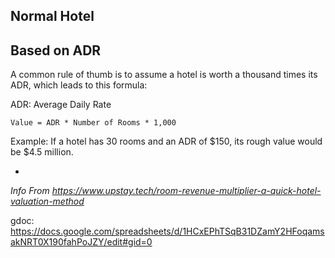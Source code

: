 
## Normal Hotel

## Based on ADR

A common rule of thumb is to assume a hotel is worth a thousand times its ADR, which leads to this formula:

ADR: Average Daily Rate

```value
Value = ADR * Number of Rooms * 1,000
```

Example: If a hotel has 30 rooms and an ADR of $150, its rough value would be $4.5 million.

- 


<!-- ## Gross Income

Once you know the value, the next step is finding out the gross income. 

This is the formula:

gross income formula

```Gross income = Net Operating Income - Expenses```

You can calculate the net operating income by subtracting operating expenses from all revenue. -->


*Info From https://www.upstay.tech/room-revenue-multiplier-a-quick-hotel-valuation-method*


gdoc: https://docs.google.com/spreadsheets/d/1HCxEPhTSqB31DZamY2HFoqamsakNRT0X190fahPoJZY/edit#gid=0